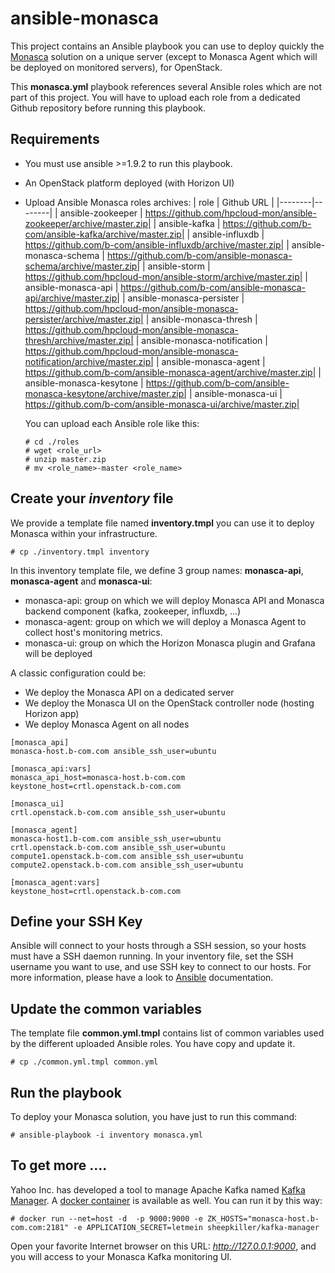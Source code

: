 # ansible-monasca
This project contains an Ansible playbook you can use to deploy quickly the [Monasca](https://wiki.openstack.org/wiki/Monasca) solution on a unique server (except to Monasca Agent which will be deployed on monitored servers), for OpenStack.

This **monasca.yml** playbook references several Ansible roles which are not part of this project. You will have to upload each role from a dedicated Github repository before running this playbook.


## Requirements
* You must use ansible >=1.9.2 to run this playbook.
* An OpenStack platform deployed (with Horizon UI)
* Upload Ansible Monasca roles archives:
| role   | Github URL |
|--------|--------|
| ansible-zookeeper             | https://github.com/hpcloud-mon/ansible-zookeeper/archive/master.zip|
| ansible-kafka                 | https://github.com/b-com/ansible-kafka/archive/master.zip|
| ansible-influxdb              | https://github.com/b-com/ansible-influxdb/archive/master.zip|
| ansible-monasca-schema        | https://github.com/b-com/ansible-monasca-schema/archive/master.zip|
| ansible-storm                 | https://github.com/hpcloud-mon/ansible-storm/archive/master.zip|
| ansible-monasca-api           | https://github.com/b-com/ansible-monasca-api/archive/master.zip|
| ansible-monasca-persister     | https://github.com/hpcloud-mon/ansible-monasca-persister/archive/master.zip|
| ansible-monasca-thresh        | https://github.com/hpcloud-mon/ansible-monasca-thresh/archive/master.zip|
| ansible-monasca-notification  | https://github.com/hpcloud-mon/ansible-monasca-notification/archive/master.zip|
| ansible-monasca-agent         | https://github.com/b-com/ansible-monasca-agent/archive/master.zip|
| ansible-monasca-kesytone      | https://github.com/b-com/ansible-monasca-kesytone/archive/master.zip|
| ansible-monasca-ui            | https://github.com/b-com/ansible-monasca-ui/archive/master.zip|

  You can upload each Ansible role like this:
  ~~~~
  # cd ./roles
  # wget <role_url> 
  # unzip master.zip
  # mv <role_name>-master <role_name>
  ~~~~


## Create your *inventory* file

We provide a template file named **inventory.tmpl** you can use it to deploy Monasca within your infrastructure.
~~~~
# cp ./inventory.tmpl inventory
~~~~
In this inventory template file, we define 3 group names: **monasca-api**, **monasca-agent** and **monasca-ui**:
* monasca-api: group on which we will deploy Monasca API and Monasca backend component (kafka, zookeeper, influxdb, ...)
* monasca-agent: group on which we will deploy a Monasca Agent to collect host's monitoring metrics.
* monasca-ui: group on which the Horizon Monasca plugin and Grafana will be deployed


A classic configuration could be:
* We deploy the Monasca API on a dedicated server
* We deploy the Monasca UI on the OpenStack controller node (hosting Horizon app)
* We deploy Monasca Agent on all nodes

~~~~
[monasca_api]
monasca-host.b-com.com ansible_ssh_user=ubuntu

[monasca_api:vars]
monasca_api_host=monasca-host.b-com.com
keystone_host=crtl.openstack.b-com.com

[monasca_ui]
crtl.openstack.b-com.com ansible_ssh_user=ubuntu

[monasca_agent]
monasca-host1.b-com.com ansible_ssh_user=ubuntu
crtl.openstack.b-com.com ansible_ssh_user=ubuntu
compute1.openstack.b-com.com ansible_ssh_user=ubuntu
compute2.openstack.b-com.com ansible_ssh_user=ubuntu

[monasca_agent:vars]
keystone_host=crtl.openstack.b-com.com
~~~~



## Define your SSH Key
Ansible will connect to your hosts through a SSH session, so your hosts must have a SSH daemon running.
In your inventory file, set the SSH username you want to use, and use SSH key to connect to our hosts.
For more information, please have a look to [Ansible](http://docs.ansible.com/ansible/intro_inventory.html#list-of-behavioral-inventory-parameters) documentation.


## Update the common variables
The template file **common.yml.tmpl** contains list of common variables used by the different uploaded Ansible roles.
You have copy  and update it.

~~~~
# cp ./common.yml.tmpl common.yml
~~~~


## Run the playbook

To deploy your Monasca solution, you have just to run this command:
~~~~
# ansible-playbook -i inventory monasca.yml 
~~~~

## To get more ....
Yahoo Inc. has developed a tool to manage Apache Kafka named [Kafka Manager](https://github.com/yahoo/kafka-manager). A [docker container](https://hub.docker.com/r/sheepkiller/kafka-manager/) is available as well. You can run it by this way:

```
# docker run --net=host -d  -p 9000:9000 -e ZK_HOSTS="monasca-host.b-com.com:2181" -e APPLICATION_SECRET=letmein sheepkiller/kafka-manager

```

Open your favorite Internet browser on this URL: *http://127.0.0.1:9000*, and you will access to your Monasca Kafka monitoring UI.
